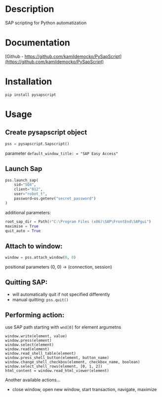 # Description

SAP scripting for Python automatization

# Documentation

[Github - https://github.com/kamildemocko/PySapScript](https://github.com/kamildemocko/PySapScript)

# Installation

```pip
pip install pysapscript
```

# Usage

## Create pysapscript object

```python
pss = pysapscript.Sapscript()
```

parameter `default_window_title: = "SAP Easy Access"`

## Launch Sap

```python
pss.launch_sap(
    sid="SQ4",
    client="012",
    user="robot_t",
    password=os.getenv("secret_password")
)
```

additional parameters:

```python
root_sap_dir = Path(r"C:\Program Files (x86)\SAP\FrontEnd\SAPgui")
maximise = True
quit_auto = True
```

## Attach to window:

```python
window = pss.attach_window(0, 0)
```

positional parameters (0, 0) -> (connection, session)

## Quitting SAP:

- will automatically quit if not specified differently
- manual quitting: `pss.quit()`

## Performing action:

use SAP path starting with `wnd[0]` for element argumetns

```
window.write(element, value)
window.press(element)
window.select(element)
window.read(element)
window.read_shell_table(element)
window.press_shell_button(element, button_name)
window.change_shell_checkbox(element, checkbox_name, boolean)
window.select_shell_rows(element, [0, 1, 2])
html_content = window.read_html_viewer(element)
```

Another available actions...

- close window, open new window, start transaction, navigate, maximize
